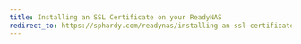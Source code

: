 ```yaml
---
title: Installing an SSL Certificate on your ReadyNAS
redirect_to: https://sphardy.com/readynas/installing-an-ssl-certificate-on-your-readynas
---
```

